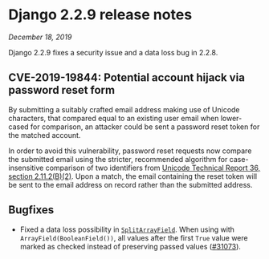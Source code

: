 # Django 2.2.9 release notes

*December 18, 2019*

Django 2.2.9 fixes a security issue and a data loss bug in 2.2.8.

## CVE-2019-19844: Potential account hijack via password reset form

By submitting a suitably crafted email address making use of Unicode
characters, that compared equal to an existing user email when lower-cased for
comparison, an attacker could be sent a password reset token for the matched
account.

In order to avoid this vulnerability, password reset requests now compare the
submitted email using the stricter, recommended algorithm for case-insensitive
comparison of two identifiers from [Unicode Technical Report 36, section
2.11.2(B)(2)](https://www.unicode.org/reports/tr36/#Recommendations_General). Upon a match, the email containing the reset token will be
sent to the email address on record rather than the submitted address.

## Bugfixes

* Fixed a data loss possibility in
  [`SplitArrayField`](../ref/contrib/postgres/forms.md#django.contrib.postgres.forms.SplitArrayField). When using with
  `ArrayField(BooleanField())`, all values after the first `True` value
  were marked as checked instead of preserving passed values ([#31073](https://code.djangoproject.com/ticket/31073)).

